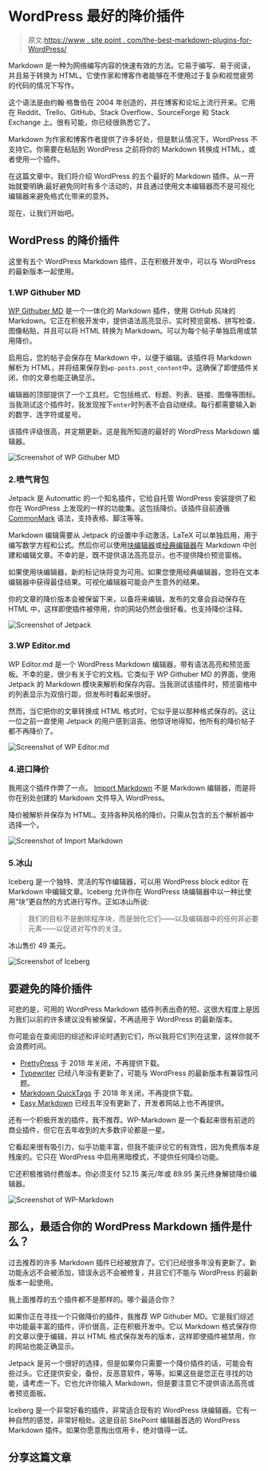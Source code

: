 # WordPress 最好的降价插件

> 原文:[https://www . site point . com/the-best-markdown-plugins-for-WordPress/](https://www.sitepoint.com/the-best-markdown-plugins-for-wordpress/)

Markdown 是一种为网络编写内容的快速有效的方法。它易于编写、易于阅读，并且易于转换为 HTML。它使作家和博客作者能够在不使用过于复杂和视觉疲劳的代码的情况下写作。

这个语法是由约翰·格鲁伯在 2004 年创造的，并在博客和论坛上流行开来。它用在 Reddit、Trello、GitHub、Stack Overflow、SourceForge 和 Stack Exchange 上。很有可能，你已经很熟悉它了。

Markdown 为作家和博客作者提供了许多好处，但是默认情况下，WordPress 不支持它。你需要在粘贴到 WordPress 之前将你的 Markdown 转换成 HTML，或者使用一个插件。

在这篇文章中，我们将介绍 WordPress 的五个最好的 Markdown 插件。从一开始就要明确:最好避免同时有多个活动的，并且通过使用文本编辑器而不是可视化编辑器来避免格式化带来的意外。

现在，让我们开始吧。

## WordPress 的降价插件

这里有五个 WordPress Markdown 插件，正在积极开发中，可以与 WordPress 的最新版本一起使用。

### 1.WP Githuber MD

[WP Githuber MD](https://wordpress.org/plugins/wp-githuber-md/) 是一个一体化的 Markdown 插件，使用 GitHub 风味的 Markdown。它正在积极开发中，提供语法高亮显示、实时预览窗格、拼写检查、图像粘贴，并且可以将 HTML 转换为 Markdown。可以为每个帖子单独启用或禁用降价。

启用后，您的帖子会保存在 Markdown 中，以便于编辑。该插件将 Markdown 解析为 HTML，并将结果保存到`wp-posts.post_content`中。这确保了即使插件关闭，你的文章也能正确显示。

编辑器的顶部提供了一个工具栏。它包括格式、标题、列表、链接、图像等图标。当我测试这个插件时，我发现按下`enter`时列表不会自动继续。每行都需要输入新的数字、连字符或星号。

该插件评级很高，并定期更新。这是我所知道的最好的 WordPress Markdown 编辑器。

![Screenshot of WP Githuber MD](../Images/7710aceda1adceb157c0643106ae81ed.png)

### 2.喷气背包

Jetpack 是 Automattic 的一个知名插件，它给自托管 WordPress 安装提供了和你在 WordPress 上发现的一样的功能集。这包括降价。该插件目前遵循 [CommonMark](https://commonmark.org/help/) 语法，支持表格、脚注等等。

Markdown 编辑需要从 Jetpack 的设置中手动激活，LaTeX 可以单独启用，用于编写数学方程和公式。然后你可以使用[块编辑器](https://jetpack.com/support/markdown/)或[经典编辑器](https://jetpack.com/support/markdown-classic-editor/)在 Markdown 中创建和编辑文章。不幸的是，既不提供语法高亮显示，也不提供降价预览窗格。

如果使用块编辑器，新的标记块将变为可用。如果您使用经典编辑器，您将在文本编辑器中获得最佳结果。可视化编辑器可能会产生意外的结果。

你的文章的降价版本会被保留下来，以备将来编辑，发布的文章会自动保存在 HTML 中，这样即使插件被停用，你的网站仍然会很好看。也支持降价注释。

![Screenshot of Jetpack](../Images/0ec4585bd4c01eb231db751ffd86f707.png)

### 3.WP Editor.md

WP Editor.md 是一个 WordPress Markdown 编辑器，带有语法高亮和预览面板。不幸的是，很少有关于它的文档。它类似于 WP Githuber MD 的界面，使用 Jetpack 的 Markdown 模块来解析和保存内容。当我测试该插件时，预览窗格中的列表显示为双倍行距，但发布时看起来很好。

然而，当它把你的文章转换成 HTML 格式时，它似乎是以那种格式保存的。这让一位之前一直使用 Jetpack 的用户感到沮丧。他惊讶地得知，他所有的降价帖子都不再降价了。

![Screenshot of WP Editor.md](../Images/ddb23c6b4b6ebd9bcbb6d907d74580e5.png)

### 4.进口降价

我用这个插件作弊了一点。 [Import Markdown](https://wordpress.org/plugins/import-markdown/) 不是 Markdown 编辑器，而是将你在别处创建的 Markdown 文件导入 WordPress。

降价被解析并保存为 HTML。支持各种风格的降价。只需从包含的五个解析器中选择一个。

![Screenshot of Import Markdown](../Images/104a129cdf60b2f49c59edb3f8da8ab6.png)

### 5.冰山

Iceberg 是一个独特、灵活的写作编辑器，可以用 WordPress block editor 在 Markdown 中编辑文章。Iceberg 允许你在 WordPress 块编辑器中以一种比使用“块”更自然的方式进行写作。正如冰山所说:

> 我们的目标不是删除程序块，而是弱化它们——以及编辑器中的任何非必要元素——以促进对写作的关注。

冰山售价 49 美元。

![Screenshot of Iceberg](../Images/e885ba846923884f8fc02e37fe5a4e7f.png)

## 要避免的降价插件

可悲的是，可用的 WordPress Markdown 插件列表出奇的短。这很大程度上是因为我们以前的许多建议没有被保留，不再适用于 WordPress 的最新版本。

你可能会在查阅旧的综述和评论时遇到它们，所以我将它们列在这里，这样你就不会浪费时间。

*   [PrettyPress](https://wordpress.org/plugins/prettypress/) 于 2018 年关闭，不再提供下载。
*   [Typewriter](https://wordpress.org/plugins/typewriter/) 已经八年没有更新了，可能与 WordPress 的最新版本有兼容性问题。
*   [Markdown QuickTags](https://wordpress.org/plugins/markdown-quicktags/) 于 2018 年关闭，不再提供下载。
*   [Easy Markdown](https://github.com/DavidWells/easy-markdown) 已经五年没有更新了，开发者网站上也不再提供。

还有一个积极开发的插件，我不推荐。WP-Markdown 是一个看起来很有前途的商业插件，但它在去年收到的大多数评论都是一星。

它看起来很有吸引力，似乎功能丰富，但我不能评论它的有效性，因为免费版本是残废的。它只在 WordPress 中启用黑暗模式，不提供任何降价功能。

它还积极推销付费版本。你必须支付 52.15 美元/年或 89.95 美元终身解锁降价编辑器。

![Screenshot of WP-Markdown](../Images/5498731e19ee3d48cbce1d63e8b442e4.png)

## 那么，最适合你的 WordPress Markdown 插件是什么？

过去推荐的许多 Markdown 插件已经被放弃了。它们已经很多年没有更新了。新功能永远不会被添加，错误永远不会被修复，并且它们不能与 WordPress 的最新版本一起使用。

我上面推荐的五个插件都不是那样的。哪个最适合你？

如果你正在寻找一个只做降价的插件，我推荐 WP Githuber MD。它是我们综述中功能最丰富的插件，评价很高，正在积极开发中。它以 Markdown 格式保存你的文章以便于编辑，并以 HTML 格式保存发布的版本，这样即使插件被禁用，你的网站也能正确显示。

Jetpack 是另一个很好的选择，但是如果你只需要一个降价插件的话，可能会有些过头。它还提供安全，备份，反恶意软件，等等。如果这些是您正在寻找的功能，请考虑一下。它也允许你输入 Markdown，但是要注意它不提供语法高亮或者预览面板。

Iceberg 是一个非常好看的插件，非常适合现有的 WordPress 块编辑器。它有一种自然的感觉，非常好相处。这是目前 SitePoint 编辑器首选的 WordPress Markdown 插件。如果你愿意掏出信用卡，绝对值得一试。

## 分享这篇文章